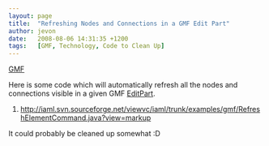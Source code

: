 ```yaml
---
layout: page
title:  "Refreshing Nodes and Connections in a GMF Edit Part"
author: jevon
date:   2008-08-06 14:31:35 +1200
tags:   [GMF, Technology, Code to Clean Up]
---
```


[GMF](gmf.md)

Here is some code which will automatically refresh all the nodes and connections visible in a given GMF [EditPart](editpart.md).

1. http://iaml.svn.sourceforge.net/viewvc/iaml/trunk/examples/gmf/RefreshElementCommand.java?view=markup

It could probably be cleaned up somewhat :D
